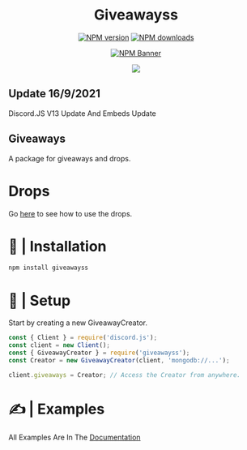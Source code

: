 <div align="center">
  <h1>Giveawayss</h1>
  <p>
    <a href="https://www.npmjs.com/package/giveawayss"><img src="https://img.shields.io/npm/v/giveawayss?maxAge=3600" alt="NPM version" /></a>
    <a href="https://www.npmjs.com/package/giveawayss"><img src="https://img.shields.io/npm/dt/giveawayss?maxAge=3600" alt="NPM downloads" /></a>
  </p>
  <p>
    <a href="https://www.npmjs.com/package/giveawayss"><img src="https://nodei.co/npm/giveawayss.png?downloads=true&stars=true" alt="NPM Banner"></a>
  </p>
  <p>
    <a href="https://discord.gg/NuNRKKvbPU"><img src="https://discord.com/api/guilds/830627850620108811/widget.png?style=banner2"></a>
  </p>
</div>

## Update 16/9/2021
Discord.JS V13 Update And Embeds Update
## Giveaways
A package for giveaways and drops.
# Drops
Go [here](https://github.com/VidulHB/discord-giveaway/blob/master/README.md#how-to-use-drops) to see how to use the drops.
# 📂 | Installation
```sh
npm install giveawayss
```
# 📜 | Setup
Start by creating a new GiveawayCreator.
```js
const { Client } = require('discord.js');
const client = new Client();
const { GiveawayCreator } = require('giveawayss');
const Creator = new GiveawayCreator(client, 'mongodb://...');

client.giveaways = Creator; // Access the Creator from anywhere.
```
# ✍ | Examples
All Examples Are In The [Documentation](https://docs.giveawayss.cf/)